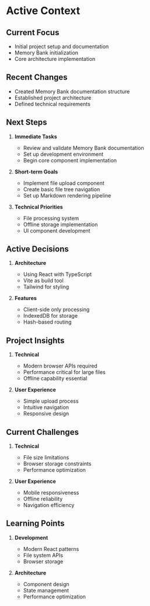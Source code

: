 # Active Context

## Current Focus
- Initial project setup and documentation
- Memory Bank initialization
- Core architecture implementation

## Recent Changes
- Created Memory Bank documentation structure
- Established project architecture
- Defined technical requirements

## Next Steps
1. **Immediate Tasks**
   - Review and validate Memory Bank documentation
   - Set up development environment
   - Begin core component implementation

2. **Short-term Goals**
   - Implement file upload component
   - Create basic file tree navigation
   - Set up Markdown rendering pipeline

3. **Technical Priorities**
   - File processing system
   - Offline storage implementation
   - UI component development

## Active Decisions
1. **Architecture**
   - Using React with TypeScript
   - Vite as build tool
   - Tailwind for styling

2. **Features**
   - Client-side only processing
   - IndexedDB for storage
   - Hash-based routing

## Project Insights
1. **Technical**
   - Modern browser APIs required
   - Performance critical for large files
   - Offline capability essential

2. **User Experience**
   - Simple upload process
   - Intuitive navigation
   - Responsive design

## Current Challenges
1. **Technical**
   - File size limitations
   - Browser storage constraints
   - Performance optimization

2. **User Experience**
   - Mobile responsiveness
   - Offline reliability
   - Navigation efficiency

## Learning Points
1. **Development**
   - Modern React patterns
   - File system APIs
   - Browser storage

2. **Architecture**
   - Component design
   - State management
   - Performance optimization 